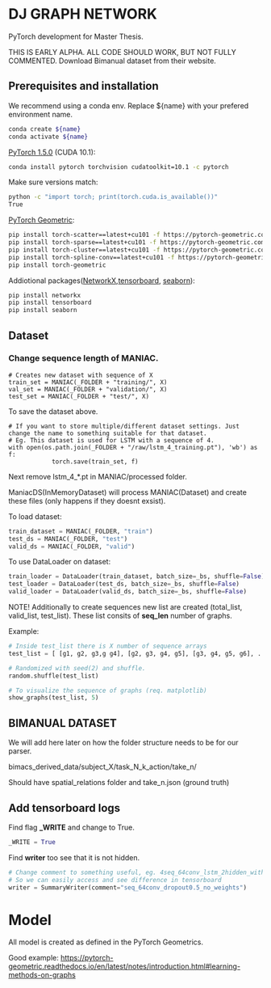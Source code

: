 # DJ GRAPH NETWORK
PyTorch development for Master Thesis.

THIS IS EARLY ALPHA. ALL CODE SHOULD WORK, BUT NOT FULLY COMMENTED.
Download Bimanual dataset from their website.

## Prerequisites and installation
We recommend using a conda env. Replace ${name} with your prefered environment name.   
```bash
conda create ${name}
conda activate ${name}
```

[PyTorch 1.5.0](https://pytorch.org/get-started/locally/) (CUDA 10.1):
```bash
conda install pytorch torchvision cudatoolkit=10.1 -c pytorch
```

Make sure versions match:
```bash
python -c "import torch; print(torch.cuda.is_available())"
True
```


[PyTorch Geometric](https://pytorch-geometric.readthedocs.io/en/latest/notes/installation.html):
```bash
pip install torch-scatter==latest+cu101 -f https://pytorch-geometric.com/whl/torch-1.5.0.html
pip install torch-sparse==latest+cu101 -f https://pytorch-geometric.com/whl/torch-1.5.0.html
pip install torch-cluster==latest+cu101 -f https://pytorch-geometric.com/whl/torch-1.5.0.html
pip install torch-spline-conv==latest+cu101 -f https://pytorch-geometric.com/whl/torch-1.5.0.html
pip install torch-geometric
```

Addiotional packages([NetworkX](https://networkx.github.io/),[tensorboard](https://pypi.org/project/tensorboard/), [seaborn](https://seaborn.pydata.org/)):
```bash
pip install networkx
pip install tensorboard
pip install seaborn
```


## Dataset
### Change sequence length of <b>MANIAC</b>.
```
# Creates new dataset with sequence of X
train_set = MANIAC(_FOLDER + "training/", X)
val_set = MANIAC(_FOLDER + "validation/", X)
test_set = MANIAC(_FOLDER + "test/", X)
```

To save the dataset above.
```
# If you want to store multiple/different dataset settings. Just change the name to something suitable for that dataset.
# Eg. This dataset is used for LSTM with a sequence of 4.
with open(os.path.join(_FOLDER + "/raw/lstm_4_training.pt"), 'wb') as f:
            torch.save(train_set, f)
```


Next remove lstm_4_*.pt in MANIAC/processed folder.

ManiacDS(InMemoryDataset) will process MANIAC(Dataset) and create these files (only happens if they doesnt exsist).

To load dataset:
```python
train_dataset = MANIAC(_FOLDER, "train")
test_ds = MANIAC(_FOLDER, "test")
valid_ds = MANIAC(_FOLDER, "valid")
```

To use DataLoader on dataset:
```python
train_loader = DataLoader(train_dataset, batch_size=_bs, shuffle=False)
test_loader = DataLoader(test_ds, batch_size=_bs, shuffle=False)
valid_loader = DataLoader(valid_ds, batch_size=_bs, shuffle=False)
```

NOTE! Additionally to create sequences new list are created (total_list, valid_list, test_list). These list consits of <b>seq_len</b>
number of graphs.

Example:
```python
# Inside test_list there is X number of sequence arrays
test_list = [ [g1, g2, g3,g g4], [g2, g3, g4, g5], [g3, g4, g5, g6], .... ]

# Randomized with seed(2) and shuffle.
random.shuffle(test_list)

# To visualize the sequence of graphs (req. matplotlib)
show_graphs(test_list, 5)
```

## BIMANUAL DATASET
We will add here later on how the folder structure needs to be for our parser.

bimacs_derived_data/subject_X/task_N_k_action/take_n/


Should have spatial_relations folder and take_n.json (ground truth)


## Add tensorboard logs
Find flag <b>_WRITE</b> and change to True.
```Python
_WRITE = True
```

Find <b>writer</b> too see that it is not hidden.
```python
# Change comment to something useful, eg. 4seq_64conv_lstm_2hidden_with_weights
# So we can easily access and see difference in tensorboard
writer = SummaryWriter(comment="seq_64conv_dropout0.5_no_weights")
```


# Model
All model is created as defined in the PyTorch Geometrics.

Good example: https://pytorch-geometric.readthedocs.io/en/latest/notes/introduction.html#learning-methods-on-graphs
